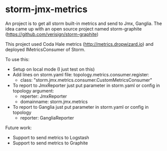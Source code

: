 # storm-jmx-metrics

An project is to get all storm built-in metrics and send to Jmx, Ganglia. The idea came up with an open source project named storm-graphite (https://github.com/verisign/storm-graphite)

This project used Coda Hale metrics (http://metrics.dropwizard.io) and deployed IMetricsConsumer of Storm.

To use this:
- Setup on local mode (I just test on this)
- Add lines on storm.yaml file:
    topology.metrics.consumer.register:
    - class: "storm.jmx.metrics.consumer.CustomMetricsConsumer"
- To report to JmxReporter just put parameter in storm.yaml or config in topology
    argument:
    - reperter: JmxReporter
    - domainname: storm.jmx.metrics
- To report to Ganglia just put parameter in storm.yaml or config in topology
    - reporter: GangliaReporter

Future work:
- Support to send metrics to Logstash
- Support to send metrics to Graphite
